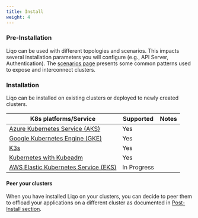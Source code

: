 ```yaml
---
title: Install 
weight: 4
---
```


### Pre-Installation

Liqo can be used with different topologies and scenarios. This impacts several installation parameters you will configure (e.g., API Server, Authentication). The [scenarios page](./pre-install) presents some common patterns used to expose and interconnect clusters.

### Installation

Liqo can be installed on existing clusters or deployed to newly created clusters.

| K8s platforms/Service                                         | Supported                      | Notes                                  |
| ------------------------------------------------------------- | ------------------------------ | -------------------------------------- |
| [Azure Kubernetes Service (AKS)](./platforms/aks)             | Yes                            |                                        |
| [Google Kubernetes Engine (GKE)](./platforms/gke)             | Yes                            |                                        |
| [K3s](./platforms/k3s)                                        | Yes                            |                                        |
| [Kubernetes with Kubeadm](./platforms/k8s)                    | Yes                            |                                        |
| [AWS Elastic Kubernetes Service (EKS)](./platforms/k8s)       | In Progress                    |                                        |

#### Peer your clusters

When you have installed Liqo on your clusters, you can decide to peer them to offload your applications on a different cluster as documented in [Post-Install section](/user/post-install).
